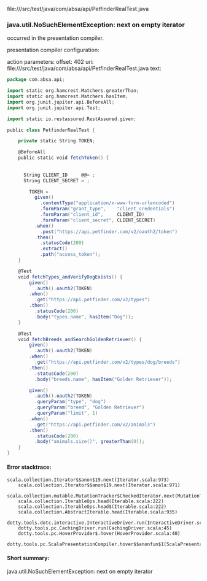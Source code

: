 file://<WORKSPACE>/src/test/java/com/absa/api/PetfinderRealTest.java
### java.util.NoSuchElementException: next on empty iterator

occurred in the presentation compiler.

presentation compiler configuration:


action parameters:
offset: 402
uri: file://<WORKSPACE>/src/test/java/com/absa/api/PetfinderRealTest.java
text:
```scala
package com.absa.api;

import static org.hamcrest.Matchers.greaterThan;
import static org.hamcrest.Matchers.hasItem;
import org.junit.jupiter.api.BeforeAll;
import org.junit.jupiter.api.Test;

import static io.restassured.RestAssured.given;

public class PetfinderRealTest {

    private static String TOKEN;

    @BeforeAll
    public static void fetchToken() {
        
  
      String CLIENT_ID     @@= ;
      String CLIENT_SECRET = ;

        TOKEN =
          given()
            .contentType("application/x-www-form-urlencoded")
            .formParam("grant_type",    "client_credentials")
            .formParam("client_id",     CLIENT_ID)
            .formParam("client_secret", CLIENT_SECRET)
          .when()
            .post("https://api.petfinder.com/v2/oauth2/token")
          .then()
            .statusCode(200)
            .extract()
            .path("access_token");
    }

    @Test
    void fetchTypes_andVerifyDogExists() {
        given()
          .auth().oauth2(TOKEN)
        .when()
          .get("https://api.petfinder.com/v2/types")
        .then()
          .statusCode(200)
          .body("types.name", hasItem("Dog"));
    }

    @Test
    void fetchBreeds_andSearchGoldenRetriever() {
        given()
          .auth().oauth2(TOKEN)
        .when()
          .get("https://api.petfinder.com/v2/types/dog/breeds")
        .then()
          .statusCode(200)
          .body("breeds.name", hasItem("Golden Retriever"));

        given()
          .auth().oauth2(TOKEN)
          .queryParam("type", "dog")
          .queryParam("breed", "Golden Retriever")
          .queryParam("limit", 1)
        .when()
          .get("https://api.petfinder.com/v2/animals")
        .then()
          .statusCode(200)
          .body("animals.size()", greaterThan(0));
    }
}

```



#### Error stacktrace:

```
scala.collection.Iterator$$anon$19.next(Iterator.scala:973)
	scala.collection.Iterator$$anon$19.next(Iterator.scala:971)
	scala.collection.mutable.MutationTracker$CheckedIterator.next(MutationTracker.scala:76)
	scala.collection.IterableOps.head(Iterable.scala:222)
	scala.collection.IterableOps.head$(Iterable.scala:222)
	scala.collection.AbstractIterable.head(Iterable.scala:935)
	dotty.tools.dotc.interactive.InteractiveDriver.run(InteractiveDriver.scala:164)
	dotty.tools.pc.CachingDriver.run(CachingDriver.scala:45)
	dotty.tools.pc.HoverProvider$.hover(HoverProvider.scala:40)
	dotty.tools.pc.ScalaPresentationCompiler.hover$$anonfun$1(ScalaPresentationCompiler.scala:389)
```
#### Short summary: 

java.util.NoSuchElementException: next on empty iterator